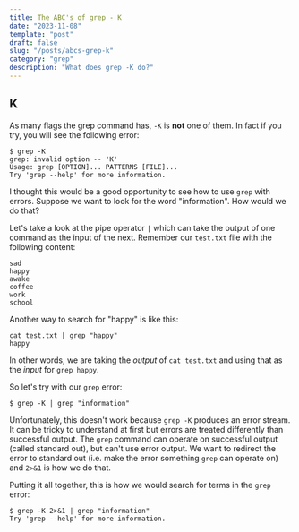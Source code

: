 ```yaml
---
title: The ABC's of grep - K
date: "2023-11-08"
template: "post"
draft: false
slug: "/posts/abcs-grep-k"
category: "grep"
description: "What does grep -K do?"
---
```

K
--
As many flags the grep command has, `-K` is **not** one of them.
In fact if you try, you will see the following error:
```
$ grep -K
grep: invalid option -- 'K'
Usage: grep [OPTION]... PATTERNS [FILE]...
Try 'grep --help' for more information.
```
I thought this would be a good opportunity to see how to use `grep` with errors.
Suppose we want to look for the word "information". How would we do that?

Let's take a look at the pipe operator `|` which can take the output of one command as the input of the next.  Remember our `test.txt` file with the following content:
```
sad
happy
awake
coffee
work
school
```

Another way to search for "happy" is like this:
```
cat test.txt | grep "happy"
happy
```
In other words, we are taking the *output* of `cat test.txt` and using that as the *input* for `grep happy`.  

So let's try with our `grep` error:
```
$ grep -K | grep "information"
```

Unfortunately, this doesn't work because `grep -K` produces an error stream.  It can be tricky to understand at first but errors are treated differently than successful output.  The `grep` command can operate on successful output (called standard out), but can't use error output.  We want to redirect the error to standard out (i.e. make the error something `grep` can operate on) and `2>&1` is how we do that.

Putting it all together, this is how we would search for terms in the `grep` error:
```
$ grep -K 2>&1 | grep "information"
Try 'grep --help' for more information.
```